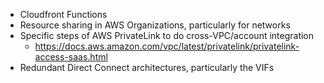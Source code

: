 
* Cloudfront Functions
* Resource sharing in AWS Organizations, particularly for networks
* Specific steps of AWS PrivateLink to do cross-VPC/account integration
	* https://docs.aws.amazon.com/vpc/latest/privatelink/privatelink-access-saas.html
* Redundant Direct Connect architectures, particularly the VIFs